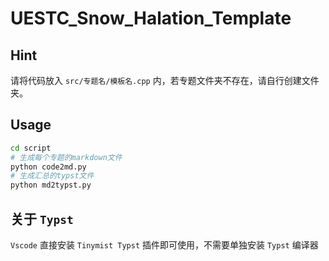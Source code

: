 # UESTC_Snow_Halation_Template

## Hint

请将代码放入 `src/专题名/模板名.cpp` 内，若专题文件夹不存在，请自行创建文件夹。

## Usage

```bash
cd script
# 生成每个专题的markdown文件
python code2md.py
# 生成汇总的typst文件
python md2typst.py
```

## 关于 `Typst`

`Vscode` 直接安装 `Tinymist Typst` 插件即可使用，不需要单独安装 `Typst` 编译器
